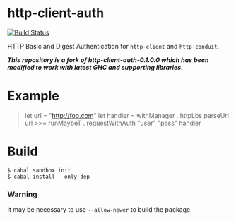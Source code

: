 # http-client-auth

[![Build Status](https://secure.travis-ci.org/creichert/http-client-auth.png?branch=master)](http://travis-ci.org/creichert/http-client-auth)

HTTP Basic and Digest Authentication for `http-client` and `http-conduit`.

***This repository is a fork of http-client-auth-0.1.0.0 which has
   been modified to work with latest GHC and supporting libraries.***

# Example

> let url = "http://foo.com"
> let handler = withManager . httpLbs
> parseUrl url >>= runMaybeT . requestWithAuth "user" "pass" handler

# Build

```
$ cabal sandbox init
$ cabal install --only-dep
```

### Warning

It may be necessary to use `--allow-newer` to build the package.
